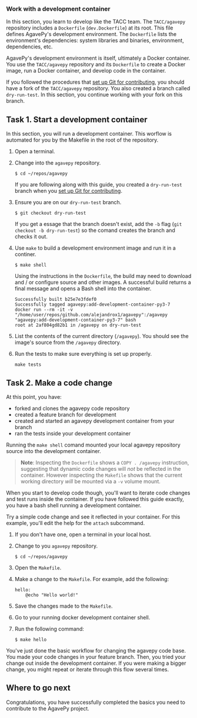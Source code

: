 ### Work with a development container


In this section, you learn to develop like the TACC team.
The `TACC/agavepy` repository includes a `Dockerfile` (`dev.Dockerfile`) at its root.
This file defines AgavePy's development environment.
The `Dockerfile` lists the environment's dependencies: system libraries and
binaries, environment, dependencies, etc.

AgavePy's development environment is itself, ultimately a Docker container.
You use the `TACC/agavepy` repository and its `Dockerfile` to create a
Docker image, run a Docker container, and develop code in the container.

If you followed the procedures that [set up Git for contributing](set-up-git.md),
you should have a fork of the `TACC/agavepy` repository.
You also created a branch called `dry-run-test`. In this section, you continue
working with your fork on this branch.



## Task 1. Start a development container

In this section, you will run a development container.
This worflow is automated for you by the Makefile in the root of the
repository.

1. Open a terminal.

2. Change into the `agavepy` repository.
   ```
   $ cd ~/repos/agavepy
   ```
   If you are following along with this guide, you created a `dry-run-test`
   branch when you [set up Git for contributing](set-up-git.md).

3. Ensure you are on our `dry-run-test` branch.
   ```
   $ git checkout dry-run-test
   ```
   If you get a essage that the branch doesn't exist, add the `-b` flag (`git
   checkout -b dry-run-test`) so the comand creates the branch and checks it
   out.

4. Use `make` to build a development environment image and run it in a
   continer.
   ```
   $ make shell
   ```
   Using the instructions in the `Dockerfile`, the build may need to download 
   and / or configure source and other images.
   A successful build returns a final message and opens a Bash shell into the
   container.
   ```
   Successfully built b25e7e3fdef0
   Successfully tagged agavepy:add-development-container-py3-7
   docker run --rm -it -v "/home/user/repos/github.com/alejandrox1/agavepy":/agavepy "agavepy:add-development-container-py3-7" bash
   root at 2af804gd82b1 in /agavepy on dry-run-test
   ```

5. List the contents of the current directory (`/agavepy`).
   You should see the image's source from the `/agavepy` directory.
   
6. Run the tests to make sure everything is set up properly.
   ```
   make tests
   ```

## Task 2. Make a code change
At this point, you have:

* forked and clones the agavepy code repository
* created a feature branch for development
* created and started an agavepy development container from your branch
* ran the tests inside your development container

Running the `make shell` comand mounted your local agavepy repository source
into the development container.

> **Note**: Inspecting the `Dockerfile` shows a `COPY . /agavepy`
> instruction, suggesting that dynamic code changes will _not_ be reflected in
> the container. However inspecting the `Makefile` shows that the current
> working directory _will_ be mounted via a `-v` volume mount.

When you start to develop code though, you'll want to iterate code changes and
test runs inside the container. If you have followed this guide exactly, you
have a bash shell running a development container.

Try a simple code change and see it reflected in your container. For this
example, you'll edit the help for the `attach` subcommand.

1. If you don't have one, open a terminal in your local host.

2. Change to you `agavepy` repository.
   ```
   $ cd ~/repos/agavepy
   ```

3. Open the `Makefile`.

4. Make a change to the `Makefile`. 
   For example, add the following:
   ```
   hello:
       @echo "Hello world!"
   ```

5. Save the changes made to the `Makefile`.

6. Go to your running docker development container shell.

7. Run the following command:
   ```
   $ make hello
   ```

You've just done the basic workflow for changing the agavepy code base.
You made your code changes in your feature branch. Then, you tried your change
out inside the development container. If you were making a bigger change, you
might repeat or iterate through this flow several times.


## Where to go next
Congratulations, you have successfully completed the basics you need to
contribute to the AgavePy project.

